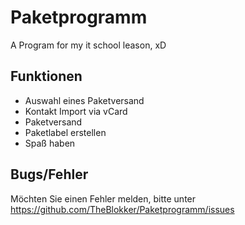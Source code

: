 # Paketprogramm
A Program for my it school leason, xD

## Funktionen
- Auswahl eines Paketversand
- Kontakt Import via vCard
- Paketversand
- Paketlabel erstellen
- Spaß haben

## Bugs/Fehler
Möchten Sie einen Fehler melden, bitte unter https://github.com/TheBlokker/Paketprogramm/issues